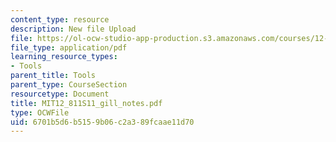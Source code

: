 ```yaml
---
content_type: resource
description: New file Upload
file: https://ol-ocw-studio-app-production.s3.amazonaws.com/courses/12-811-tropical-meteorology-spring-2011/6701b5d6b5159b06c2a389fcaae11d70_MIT12_811S11_gill_notes.pdf
file_type: application/pdf
learning_resource_types:
- Tools
parent_title: Tools
parent_type: CourseSection
resourcetype: Document
title: MIT12_811S11_gill_notes.pdf
type: OCWFile
uid: 6701b5d6-b515-9b06-c2a3-89fcaae11d70
---
```

